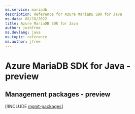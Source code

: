```yaml
---
ms.service: mariadb
description: Reference for Azure MariaDB SDK for Java
ms.data: 08/18/2022
title: Azure MariaDB SDK for Java
author: joshfree
ms.devlang: java
ms.topic: reference
ms.author: jfree
---
```

# Azure MariaDB SDK for Java - preview

## Management packages - preview
[!INCLUDE [mgmt-packages](mariadb-mgmt-index.md)]